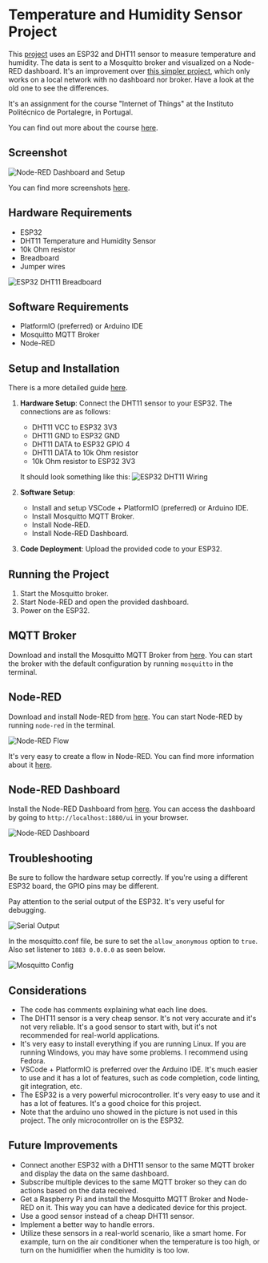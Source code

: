 # Temperature and Humidity Sensor Project

This [project](https://github.com/joaoalexarruda/esp32_dht11_mosquito_node-red) uses an ESP32 and DHT11 sensor to measure temperature and humidity. The data is sent to a Mosquitto broker and visualized on a Node-RED dashboard. It's an improvement over [this simpler project](https://github.com/joaoalexarruda/esp32_dht), which only works on a local network with no dashboard nor broker. Have a look at the old one to see the differences.

It's an assignment for the course "Internet of Things" at the Instituto Politécnico de Portalegre, in Portugal.

You can find out more about the course [here](https://www.ipportalegre.pt/pt/oferta-formativa/pos-graduacao-data-science-and-digital-transformation).

## Screenshot

![Node-RED Dashboard and Setup](https://imgur.com/voznaFv.png)

You can find more screenshots [here](https://imgur.com/a/jabCIWW).

## Hardware Requirements

- ESP32
- DHT11 Temperature and Humidity Sensor
- 10k Ohm resistor
- Breadboard
- Jumper wires

![ESP32 DHT11 Breadboard](https://imgur.com/WF8ZJ7I.jpg)

## Software Requirements

- PlatformIO (preferred) or Arduino IDE
- Mosquitto MQTT Broker
- Node-RED

## Setup and Installation

There is a more detailed guide [here](ProjetoFinal_JoaoAlexArrudaDaSilva.pdf).

1. **Hardware Setup**: Connect the DHT11 sensor to your ESP32. The connections are as follows:

   - DHT11 VCC to ESP32 3V3
   - DHT11 GND to ESP32 GND
   - DHT11 DATA to ESP32 GPIO 4
   - DHT11 DATA to 10k Ohm resistor
   - 10k Ohm resistor to ESP32 3V3

   It should look something like this:
   ![ESP32 DHT11 Wiring](https://imgur.com/MiuOGkL.jpg)

2. **Software Setup**: 
   - Install and setup VSCode + PlatformIO (preferred) or Arduino IDE.
   - Install Mosquitto MQTT Broker.
   - Install Node-RED.
   - Install Node-RED Dashboard.

3. **Code Deployment**: Upload the provided code to your ESP32.

## Running the Project

1. Start the Mosquitto broker.
2. Start Node-RED and open the provided dashboard.
3. Power on the ESP32.

## MQTT Broker

Download and install the Mosquitto MQTT Broker from [here](https://mosquitto.org/download/).
You can start the broker with the default configuration by running `mosquitto` in the terminal.

## Node-RED

Download and install Node-RED from [here](https://nodered.org/docs/getting-started/local).
You can start Node-RED by running `node-red` in the terminal.

![Node-RED Flow](https://imgur.com/jv2cUAx.png)

It's very easy to create a flow in Node-RED. You can find more information about it [here](https://nodered.org/docs/getting-started/first-flow).


## Node-RED Dashboard

Install the Node-RED Dashboard from [here](https://flows.nodered.org/node/node-red-dashboard).
You can access the dashboard by going to `http://localhost:1880/ui` in your browser.

![Node-RED Dashboard](https://imgur.com/XGUOuPg.png)

## Troubleshooting

Be sure to follow the hardware setup correctly. If you're using a different ESP32 board, the GPIO pins may be different.

Pay attention to the serial output of the ESP32. It's very useful for debugging.

![Serial Output](https://imgur.com/kPssBJ0.png)

In the mosquitto.conf file, be sure to set the `allow_anonymous` option to `true`.
Also set listener to `1883 0.0.0.0` as seen below.

![Mosquitto Config](https://imgur.com/OqW4wx4.png)

## Considerations

- The code has comments explaining what each line does.
- The DHT11 sensor is a very cheap sensor. It's not very accurate and it's not very reliable. It's a good sensor to start with, but it's not recommended for real-world applications.
- It's very easy to install everything if you are running Linux. If you are running Windows, you may have some problems. I recommend using Fedora.
- VSCode + PlatformIO is preferred over the Arduino IDE. It's much easier to use and it has a lot of features, such as code completion, code linting, git integration, etc.
- The ESP32 is a very powerful microcontroller. It's very easy to use and it has a lot of features. It's a good choice for this project.
- Note that the arduino uno showed in the picture is not used in this project. The only microcontroller on is the ESP32.

## Future Improvements

- Connect another ESP32 with a DHT11 sensor to the same MQTT broker and display the data on the same dashboard.
- Subscribe multiple devices to the same MQTT broker so they can do actions based on the data received.
- Get a Raspberry Pi and install the Mosquitto MQTT Broker and Node-RED on it. This way you can have a dedicated device for this project.
- Use a good sensor instead of a cheap DHT11 sensor.
- Implement a better way to handle errors.
- Utilize these sensors in a real-world scenario, like a smart home. For example, turn on the air conditioner when the temperature is too high, or turn on the humidifier when the humidity is too low.